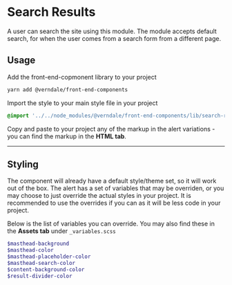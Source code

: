 # Search Results

A user can search the site using this module. The module accepts default search, for when the user comes from a search form from a different page.

## Usage

Add the front-end-copmonent library to your project

```bash
yarn add @verndale/front-end-components
```

Import the style to your main style file in your project

```scss
@import '../../node_modules/@verndale/front-end-components/lib/search-results/styles';
```

Copy and paste to your project any of the markup in the alert variations - you can find the markup in the **HTML tab**.

---

## Styling

The component will already have a default style/theme set, so it will work out of the box.
The alert has a set of variables that may be overriden, or you may choose to just override the actual styles in your project.
It is recommended to use the overrides if you can as it will be less code in your project.

Below is the list of variables you can override. You may also find these in the **Assets tab** under `_variables.scss`

```scss
$masthead-background
$masthead-color
$masthead-placeholder-color
$masthead-search-color
$content-background-color
$result-divider-color

```
